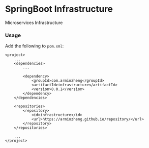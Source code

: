 # SpringBoot Infrastructure

Microservices Infrastructure

### Usage

Add the following to `pom.xml`:

```
<project>
    ...
    <dependencies>
        ...
        
        <dependency>
            <groupId>com.arminzheng</groupId>
            <artifactId>infrastructure</artifactId>
            <version>0.0.1</version>
        </dependency>
    </dependencies>

    <repositories>
        <repository>
            <id>infrastructure</id>
            <url>https://arminzheng.github.io/repository/</url>
        </repository>
    </repositories>
    
    ...
</project>
```
